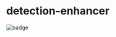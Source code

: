 # detection-enhancer

![badge](https://github.com/mhernan88/detection-enhancer/workflows/python-package/badge.svg)